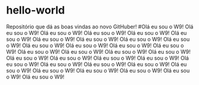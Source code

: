 # hello-world
Repositório que dá as boas vindas ao novo GitHuber!
#Olá eu sou o W9! Olá eu sou o W9! Olá eu sou o W9! Olá eu sou o W9! Olá eu sou o W9! Olá eu sou o W9! Olá eu sou o W9! Olá eu sou o W9!
Olá eu sou o W9! Olá eu sou o W9! Olá eu sou o W9! Olá eu sou o W9! Olá eu sou o W9! Olá eu sou o W9! Olá eu sou o W9! Olá eu sou o W9!
Olá eu sou o W9! Olá eu sou o W9! Olá eu sou o W9! Olá eu sou o W9! Olá eu sou o W9! Olá eu sou o W9! Olá eu sou o W9! Olá eu sou o W9!
Olá eu sou o W9! Olá eu sou o W9! Olá eu sou o W9! Olá eu sou o W9! Olá eu sou o W9! Olá eu sou o W9! Olá eu sou o W9! Olá eu sou o W9!
